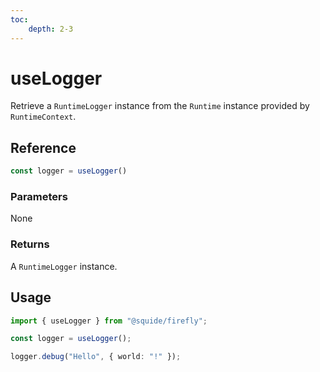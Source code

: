 ```yaml
---
toc:
    depth: 2-3
---
```


# useLogger

Retrieve a `RuntimeLogger` instance from the `Runtime` instance provided by `RuntimeContext`.

## Reference

```ts
const logger = useLogger()
```

### Parameters

None

### Returns

A `RuntimeLogger` instance.

## Usage

```ts
import { useLogger } from "@squide/firefly";

const logger = useLogger();

logger.debug("Hello", { world: "!" });
```
